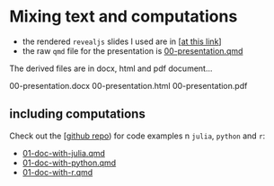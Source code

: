 # Mixing text and computations

- the rendered `revealjs` slides I used are in [[at this link][md-slides]]
- the raw `qmd` file for the presentation is [00-presentation.qmd](./00-presentation.qmd)

The derived files are in docx, html and pdf document...

00-presentation.docx
00-presentation.html
00-presentation.pdf

## including computations

Check out the [[github repo][ghrepo]) for code examples n `julia`, `python` and `r`:

- [01-doc-with-julia.qmd](./01-doc-with-julia.qmd)
- [01-doc-with-python.qmd](./01-doc-with-python.qmd)
- [01-doc-with-r.qmd](./01-doc-with-r.qmd)

[md-slides]: ./00-presentation.html
[ghrepo]: https://github.com/schluppeck/ng-data-club/